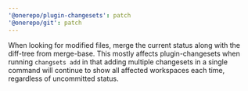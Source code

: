 ```yaml
---
'@onerepo/plugin-changesets': patch
'@onerepo/git': patch
---
```


When looking for modified files, merge the current status along with the diff-tree from merge-base. This mostly affects plugin-changesets when running `changsets add` in that adding multiple changesets in a single command will continue to show all affected workspaces each time, regardless of uncommitted status.
